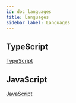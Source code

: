 ```yaml
---
id: doc_languages
title: Languages
sidebar_label: Languages
---
```


## TypeScript

[TypeScript](https://www.typescriptlang.org/index.html)

## JavaScript

[JavaScript](https://eloquentjavascript.net/index.html)
